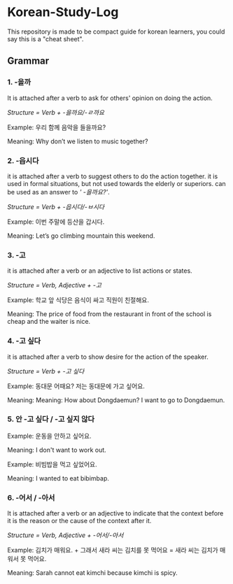 # Korean-Study-Log

This repository is made to be compact guide for korean learners, you could say  this is a "cheat sheet".

## Grammar

### 1. -을까

It is attached after a verb to ask for
others' opinion on doing the action.

*Structure = Verb + -을까요/-ㄹ까요*

Example: 우리 함께 음악을 들을까요?

Meaning: Why don’t we listen to music together?

### 2. -읍시다

it is attached after a verb to suggest others to do
the action together.
it is used in formal situations, but not used towards
the elderly or superiors. can be used as an answer to *'
-을까요?'*.

*Structure = Verb + -읍시다/-ㅂ시다*

Example: 이번 주말에 등산을 갑시다.

Meaning: Let’s go climbing mountain this weekend.

### 3. -고

it is attached after a verb or an adjective to list
actions or states.

*Structure = Verb, Adjective + -고*

Example: 학교 앞 식당은 음식이 싸고 직원이 친절해요.

Meaning: The price of food from the restaurant in front of the school is cheap and the waiter is nice.

### 4. -고 싶다

it is attached after a verb to show desire
for the action of the speaker.

*Structure = Verb + -고 싶다*

Example: 동대문 어때요? 저는 동대문에 가고 싶어요.

Meaning: Meaning: How about Dongdaemun? I want to go to Dongdaemun.

### 5. 안 -고 싶다 / -고 싶지 않다

Example: 운동을 안하고 싶어요.

Meaning: I don't want to work out.

Example: 비빔밥을 먹고 싶었어요.

Meaning: I wanted to eat bibimbap.

### 6. -어서 / -아서

It is attached after a verb or an adjective
to indicate that the context before it is
the reason or the cause of the context
after it.

*Structure = Verb, Adjective + -어서/-아서*

Example: 김치가 매워요. + 그래서 새라 씨는 김치를 못 먹어요 = 새라 씨는 김치가 매워서 못 먹어요.

Meaning: Sarah cannot eat kimchi because kimchi is spicy.

